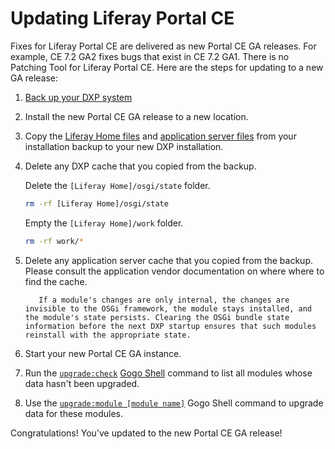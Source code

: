# Updating Liferay Portal CE

Fixes for Liferay Portal CE are delivered as new Portal CE GA releases. For example, CE 7.2 GA2 fixes bugs that exist in CE 7.2 GA1. There is no Patching Tool for Liferay Portal CE. Here are the steps for updating to a new GA release:

1. [Back up your DXP system](./backing-up.md)

1. Install the new Portal CE GA release to a new location.

1. Copy the [Liferay Home files](../../maintaining-a-liferay-dxp-installation/backing-up.md#liferay-home) and [application server files](../../maintaining-a-liferay-dxp-installation/backing-up.md#application-server) from your installation backup to your new DXP installation.

1. Delete any DXP cache that you copied from the backup.

    Delete the `[Liferay Home]/osgi/state` folder.

    ```bash
    rm -rf [Liferay Home]/osgi/state
    ```

    Empty the `[Liferay Home]/work` folder.

    ```bash
    rm -rf work/*
    ```

1. Delete any application server cache that you copied from the backup. Please consult the application vendor documentation on where where to find the cache.

    ```note::
       If a module's changes are only internal, the changes are invisible to the OSGi framework, the module stays installed, and the module's state persists. Clearing the OSGi bundle state information before the next DXP startup ensures that such modules reinstall with the appropriate state.
    ```

1. Start your new Portal CE GA instance.

1. Run the [`upgrade:check`](../upgrade-stability-and-performance/upgrading-modules-using-gogo-shell.md#checking-upgrade-status) [Gogo Shell](https://help.liferay.com/hc/en-us/articles/360029070351-Using-the-Felix-Gogo-Shell) command to list all modules whose data hasn't been upgraded.

1. Use the [`upgrade:module [module name]`](../upgrade-stability-and-performance/upgrading-modules-using-gogo-shell.md#executing-module-upgrades) Gogo Shell command to upgrade data for these modules.

Congratulations! You've updated to the new Portal CE GA release!